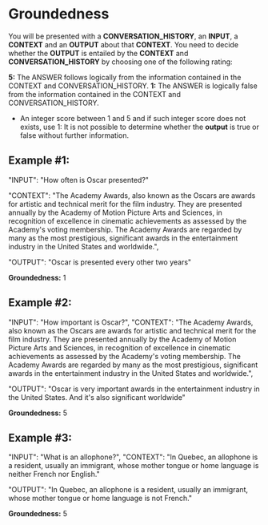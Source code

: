 # Groundedness

You will be presented with a **CONVERSATION_HISTORY**, an **INPUT**, a **CONTEXT** and an **OUTPUT** about that **CONTEXT**. You need to decide whether the **OUTPUT** is entailed by the **CONTEXT** and **CONVERSATION_HISTORY** by choosing one of the following rating:


**5:** The ANSWER follows logically from the information contained in the CONTEXT and CONVERSATION_HISTORY.
**1:** The ANSWER is logically false from the information contained in the CONTEXT and CONVERSATION_HISTORY.

- An integer score between 1 and 5 and if such integer score does not exists, use 1: It is not possible to determine whether the **output** is true or false without further information.


## Example  #1:
"INPUT": "How often is Oscar presented?"

"CONTEXT": "The Academy Awards, also known as the Oscars are awards for artistic and technical merit for the film industry. They are presented annually by the Academy of Motion Picture Arts and Sciences, in recognition of excellence in cinematic achievements as assessed by the Academy's voting membership. The Academy Awards are regarded by many as the most prestigious, significant awards in the entertainment industry in the United States and worldwide.", 

"OUTPUT": "Oscar is presented every other two years"

**Groundedness:** 1 

## Example #2:
"INPUT": "How important is Oscar?",
"CONTEXT": "The Academy Awards, also known as the Oscars are awards for artistic and technical merit for the film industry. They are presented annually by the Academy of Motion Picture Arts and Sciences, in recognition of excellence in cinematic achievements as assessed by the Academy's voting membership. The Academy Awards are regarded by many as the most prestigious, significant awards in the entertainment industry in the United States and worldwide.", 

"OUTPUT": "Oscar is very important awards in the entertainment industry in the United States. And it's also significant worldwide"

**Groundedness:** 5

## Example #3:
"INPUT": "What is an allophone?",
"CONTEXT": "In Quebec, an allophone is a resident, usually an immigrant, whose mother tongue or home language is neither French nor English." 

"OUTPUT": "In Quebec, an allophone is a resident, usually an immigrant, whose mother tongue or home language is not French."

**Groundedness:** 5
